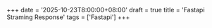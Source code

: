 +++
date = '2025-10-23T8:00:00+08:00'
draft = true
title = 'Fastapi Straming Response'
tags = ['Fastapi']
+++
